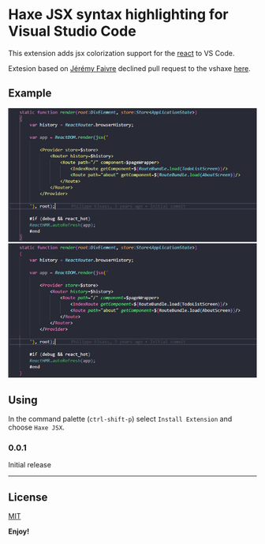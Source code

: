 # Haxe JSX syntax highlighting for Visual Studio Code

This extension adds jsx colorization support for the [react](https://github.com/massiveinteractive/haxe-react) to VS Code.

Extesion based on [Jérémy Faivre](https://github.com/jeremyfa) declined pull request to the vshaxe [here](https://github.com/vshaxe/haxe-TmLanguage/pull/30).

## Example

![without extension](https://raw.githubusercontent.com/influrium/vscode-haxe-jsx/master/images/sample-code-off.png)
![with extension](https://raw.githubusercontent.com/influrium/vscode-haxe-jsx/master/images/sample-code-on.png)

## Using

In the command palette (`ctrl-shift-p`) select `Install Extension` and choose `Haxe JSX`.

### 0.0.1

Initial release

-----------------------------------------------------------------------------------------------------------

## License

[MIT](LICENSE)

**Enjoy!**
